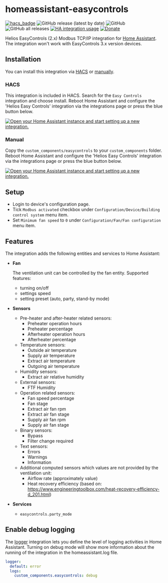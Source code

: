 # homeassistant-easycontrols

[![hacs_badge](https://img.shields.io/badge/HACS-Default-41BDF5.svg)](https://github.com/hacs/integration)
![GitHub release (latest by date)](https://img.shields.io/github/v/release/laszlojakab/homeassistant-easycontrols)
![GitHub](https://img.shields.io/github/license/laszlojakab/homeassistant-easycontrols)
![GitHub all releases](https://img.shields.io/github/downloads/laszlojakab/homeassistant-easycontrols/total)
[![HA integration usage](https://img.shields.io/badge/dynamic/json?color=41BDF5&logo=home-assistant&label=integration%20usage&suffix=%20installs&cacheSeconds=15600&url=https://analytics.home-assistant.io/custom_integrations.json&query=$.easycontrols.total)](https://analytics.home-assistant.io/custom_integrations.json)
[![Donate](https://img.shields.io/badge/donate-Coffee-yellow.svg)](https://www.buymeacoffee.com/laszlojakab)

Helios EasyControls (2.x) Modbus TCP/IP integration for [Home Assistant](https://www.home-assistant.io/). The integration won't work with EasyControls 3.x version devices.

## Installation

You can install this integration via [HACS](#hacs) or [manually](#manual).

### HACS

This integration is included in HACS. Search for the `Easy Controls` integration and choose install. Reboot Home Assistant and configure the 'Helios Easy Controls' integration via the integrations page or press the blue button below.

[![Open your Home Assistant instance and start setting up a new integration.](https://my.home-assistant.io/badges/config_flow_start.svg)](https://my.home-assistant.io/redirect/config_flow_start/?domain=easycontrols)

### Manual

Copy the `custom_components/easycontrols` to your `custom_components` folder. Reboot Home Assistant and configure the 'Helios Easy Controls' integration via the integrations page or press the blue button below.

[![Open your Home Assistant instance and start setting up a new integration.](https://my.home-assistant.io/badges/config_flow_start.svg)](https://my.home-assistant.io/redirect/config_flow_start/?domain=easycontrols)

## Setup

- Login to device's configuration page.
- Tick `Modbus activated` checkbox under `Configuration/Device/Building control system` menu item.  
- Set `Minimum fan speed` to `0` under `Configuration/Fan/Fan configuration` menu item.

## Features

The integration adds the following entities and services to Home Assistant:

- **Fan**

  The ventilation unit can be controlled by the fan entity. Supported features:

  - turning on/off
  - settings speed
  - setting preset (auto, party, stand-by mode)

- **Sensors**
  - Pre-heater and after-heater related sensors:
    - Preheater operation hours
    - Preheater percentage
    - Afterheater operation hours
    - Afterheater percentage
  - Temperature sensors:
    - Outside air temperature
    - Supply air temperature
    - Extract air temperature
    - Outgoing air temperature
  - Humidity sensors:
    - Extract air relative humidity
  - External sensors:
    - FTF Humidity
  - Operation related sensors:
    - Fan speed percentage
    - Fan stage
    - Extract air fan rpm
    - Extract air fan stage
    - Supply air fan rpm
    - Supply air fan stage
  - Binary sensors:
    - Bypass
    - Filter change required
  - Text sensors:
    - Errors
    - Warnings
    - Information
  - Additional computed sensors which values are not provided by the ventilation unit:
    - Airflow rate (approximately value)
    - Heat recovery efficiency (based on: https://www.engineeringtoolbox.com/heat-recovery-efficiency-d_201.html)
- **Services**
  - `easycontrols.party_mode`

## Enable debug logging

The [logger](https://www.home-assistant.io/integrations/logger/) integration lets you define the level of logging activities in Home Assistant. Turning on debug mode will show more information about the running of the integration in the homeassistant.log file.

```yaml
logger:
  default: error
  logs:
    custom_components.easycontrols: debug
```
